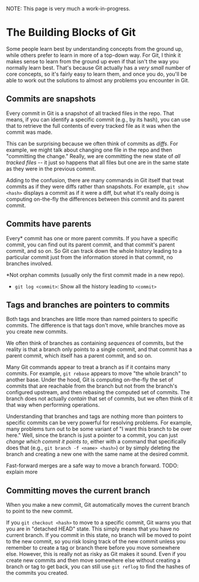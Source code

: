 NOTE: This page is very much a work-in-progress.

# The Building Blocks of Git

Some people learn best by understanding concepts from the ground up, while
others prefer to learn in more of a top-down way. For Git, I think it makes
sense to learn from the ground up even if that isn't the way you normally learn
best.  That's because Git actually has a *very small* number of core concepts,
so it's fairly easy to learn them, and once you do, you'll be able to work out
the solutions to almost any problems you encounter in Git.

## Commits are snapshots

Every commit in Git is a snapshot of all tracked files in the repo. That means,
if you can identify a specific commit (e.g., by its hash), you can use that to
retrieve the full contents of every tracked file as it was when the commit was
made.

This can be surprising because we often think of commits as *diffs*. For
example, we might talk about changing one file in the repo and then "committing
the change." Really, we are committing the new state of *all tracked files* --
it just so happens that all files but one are in the same state as they were in
the previous commit.

Adding to the confusion, there are many commands in Git itself that treat
commits as if they were diffs rather than snapshots. For example, `git show
<hash>` displays a commit as if it were a diff, but what it's really doing is
computing on-the-fly the differences between this commit and its parent commit.

## Commits have parents

Every* commit has one or more parent commits. If you have a specific commit, you
can find out its parent commit, and that commit's parent commit, and so on. So
Git can track down the whole history leading to a particular commit just from
the information stored in that commit, no branches involved.

*Not orphan commits (usually only the first commit made in a new repo).

* `git log <commit>`: Show all the history leading to `<commit>`

## Tags and branches are pointers to commits

Both tags and branches are little more than named pointers to specific commits.
The difference is that tags don't move, while branches move as you create new
commits.

We often think of branches as containing *sequences* of commits, but the reality
is that a branch only points to a single commit, and that commit has a parent
commit, which itself has a parent commit, and so on.

Many Git commands appear to treat a branch as if it contains many commits.  For
example, `git rebase` appears to move "the whole branch" to another base. Under
the hood, Git is computing on-the-fly the set of commits that are reachable from
the branch but not from the branch's configured upstream, and then rebasing
the computed set of commits. The branch does not actually *contain* that set of
commits, but we often think of it that way when performing operations.

Understanding that branches and tags are nothing more than pointers to specific
commits can be very powerful for resolving problems. For example, many problems
turn out to be some variant of "I want this branch to be over here." Well, since
the branch is just a pointer to a commit, you can just *change which commit it
points to*, either with a command that specifically does that (e.g., `git branch
-f <name> <hash>`) or by simply deleting the branch and creating a new one with
the same name at the desired commit.

Fast-forward merges are a safe way to move a branch forward.
TODO: explain more

## Committing moves the current branch

When you make a new commit, Git automatically moves the current branch to point
to the new commit.

If you `git checkout <hash>` to move to a specific commit, Git warns you that
you are in "detached HEAD" state. This simply means that you have no current
branch. If you commit in this state, no branch will be moved to point to the new
commit, so you risk losing track of the new commit unless you remember to create
a tag or branch there before you move somewhere else. However, this is really
not as risky as Git makes it sound. Even if you create new commits and then move
somewhere else without creating a branch or tag to get back, you can still use
`git reflog` to find the hashes of the commits you created.

